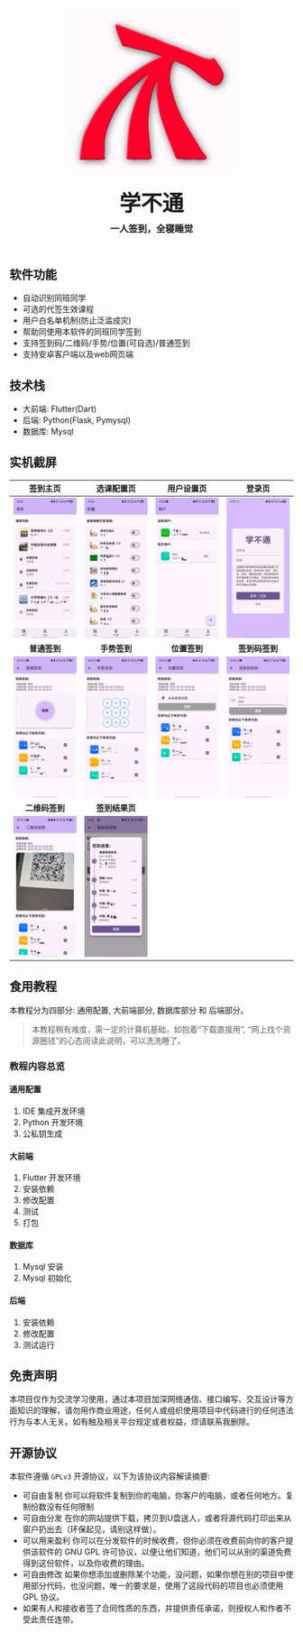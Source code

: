 
<center><div align="center">

<img src="Images/Icons/icon.png" width = 300 height = 300 /></img>
<h3 style="font-size: 38px;padding: 0;margin: 0">学不通</h1>
<h3 style="padding: 8px;margin: 0">一人签到，全寝睡觉</p>
</div></center>

## 软件功能
- 自动识别同班同学
- 可选的代签生效课程
- 用户白名单机制(防止泛滥成灾)
- 帮助同使用本软件的同班同学签到
- 支持签到码/二维码/手势/位置(可自选)/普通签到
- 支持安卓客户端以及web网页端

## 技术栈
- 大前端: Flutter(Dart)
- 后端: Python(Flask, Pymysql)
- 数据库: Mysql

## 实机截屏
| **签到主页** | **选课配置页** | **用户设置页** | **登录页** |
|:---:|:---:|:---:|:---:|
|<div align="center"> <img src="Images/1.jpg">|<div align="center"> <img src="Images/2.jpg">|<div align="center"> <img src="Images/3.jpg">|<div align="center"> <img src="Images/10.jpg">|
| **普通签到** | **手势签到** | **位置签到** | **签到码签到** |
|<div align="center"> <img src="Images/4.jpg">|<div align="center"> <img src="Images/5.jpg">|<div align="center"> <img src="Images/6.jpg">|<div align="center"> <img src="Images/7.jpg">|
| **二维码签到** | **签到结果页** |
|<div align="center"> <img src="Images/9.jpg">|<div align="center"> <img src="Images/8.jpg">|

## 食用教程
本教程分为四部分: 通用配置, 大前端部分, 数据库部分 和 后端部分。
> 本教程稍有难度，需一定的计算机基础，如抱着“下载直接用”, “网上找个资源圈钱”的心态阅读此说明，可以洗洗睡了。

### 教程内容总览

#### 通用配置
1. IDE 集成开发环境
2. Python 开发环境
3. 公私钥生成
#### 大前端
1. Flutter 开发环境
2. 安装依赖
3. 修改配置
4. 测试
5. 打包
#### 数据库
1. Mysql 安装
2. Mysql 初始化
#### 后端
1. 安装依赖
2. 修改配置
3. 测试运行

### 




## 免责声明
本项目仅作为交流学习使用，通过本项目加深网络通信、接口编写、交互设计等方面知识的理解，请勿用作商业用途，任何人或组织使用项目中代码进行的任何违法行为与本人无关。如有触及相关平台规定或者权益，烦请联系我删除。         

## 开源协议

本软件遵循 `GPLv3` 开源协议，以下为该协议内容解读摘要:

* 可自由复制 你可以将软件复制到你的电脑，你客户的电脑，或者任何地方。复制份数没有任何限制
* 可自由分发 在你的网站提供下载，拷贝到U盘送人，或者将源代码打印出来从窗户扔出去（环保起见，请别这样做）。
* 可以用来盈利 你可以在分发软件的时候收费，但你必须在收费前向你的客户提供该软件的 GNU GPL 许可协议，以便让他们知道，他们可以从别的渠道免费得到这份软件，以及你收费的理由。
* 可自由修改 如果你想添加或删除某个功能，没问题，如果你想在别的项目中使用部分代码，也没问题，唯一的要求是，使用了这段代码的项目也必须使用 GPL 协议。
* 如果有人和接收者签了合同性质的东西，并提供责任承诺，则授权人和作者不受此责任连带。